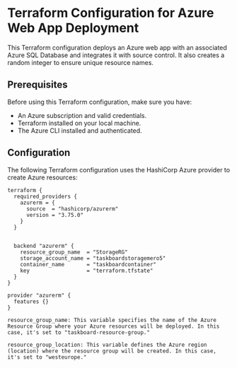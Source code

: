 # Terraform Configuration for Azure Web App Deployment

This Terraform configuration deploys an Azure web app with an associated Azure SQL Database and integrates it with source control. It also creates a random integer to ensure unique resource names.

## Prerequisites

Before using this Terraform configuration, make sure you have:

- An Azure subscription and valid credentials.
- Terraform installed on your local machine.
- The Azure CLI installed and authenticated.

## Configuration

The following Terraform configuration uses the HashiCorp Azure provider to create Azure resources:

```hcl
terraform {
  required_providers {
    azurerm = {
      source  = "hashicorp/azurerm"
      version = "3.75.0"
    }
  }


  backend "azurerm" {
    resource_group_name  = "StorageRG"
    storage_account_name = "taskboardstoragemero5"
    container_name       = "taskboardcontainer"
    key                  = "terraform.tfstate"
  }
}

provider "azurerm" {
  features {}
}

resource_group_name: This variable specifies the name of the Azure Resource Group where your Azure resources will be deployed. In this case, it's set to "taskboard-resource-group."

resource_group_location: This variable defines the Azure region (location) where the resource group will be created. In this case, it's set to "westeurope."
